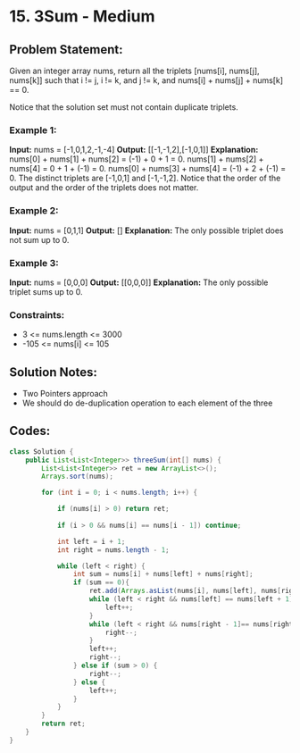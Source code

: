 # 15. 3Sum - Medium

## Problem Statement:
Given an integer array nums, return all the triplets [nums[i], nums[j], nums[k]] such that i != j, i != k, and j != k, and nums[i] + nums[j] + nums[k] == 0.

Notice that the solution set must not contain duplicate triplets.

### Example 1:

**Input:** nums = [-1,0,1,2,-1,-4]
**Output:** [[-1,-1,2],[-1,0,1]]
**Explanation:** 
nums[0] + nums[1] + nums[2] = (-1) + 0 + 1 = 0.
nums[1] + nums[2] + nums[4] = 0 + 1 + (-1) = 0.
nums[0] + nums[3] + nums[4] = (-1) + 2 + (-1) = 0.
The distinct triplets are [-1,0,1] and [-1,-1,2].
Notice that the order of the output and the order of the triplets does not matter.

### Example 2:

**Input:** nums = [0,1,1]
**Output:** []
**Explanation:** The only possible triplet does not sum up to 0.

### Example 3:

**Input:** nums = [0,0,0]
**Output:** [[0,0,0]]
**Explanation:** The only possible triplet sums up to 0.
 
### Constraints:

- 3 <= nums.length <= 3000
- -105 <= nums[i] <= 105

## Solution Notes:
- Two Pointers approach
- We should do de-duplication operation to each element of the three

## Codes:

```Java
class Solution {
    public List<List<Integer>> threeSum(int[] nums) {
        List<List<Integer>> ret = new ArrayList<>();
        Arrays.sort(nums);

        for (int i = 0; i < nums.length; i++) {

            if (nums[i] > 0) return ret;
            
            if (i > 0 && nums[i] == nums[i - 1]) continue;

            int left = i + 1;
            int right = nums.length - 1;

            while (left < right) {
                int sum = nums[i] + nums[left] + nums[right];
                if (sum == 0){
                    ret.add(Arrays.asList(nums[i], nums[left], nums[right]));
                    while (left < right && nums[left] == nums[left + 1]) {
                        left++;
                    }
                    while (left < right && nums[right - 1]== nums[right]){
                        right--;
                    }
                    left++;
                    right--;
                } else if (sum > 0) {
                    right--;
                } else {
                    left++;
                }
            }
        }
        return ret;
    }
}
```